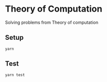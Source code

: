 # Theory of Computation

Solving problems from Theory of computation

## Setup
```
yarn
```

## Test
```
yarn test
```
